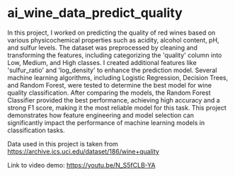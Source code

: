 # ai_wine_data_predict_quality
In this project, I worked on predicting the quality of red wines based on various physicochemical properties such as acidity, alcohol content, pH, and sulfur levels. The dataset was preprocessed by cleaning and transforming the features, including categorizing the 'quality' column into Low, Medium, and High classes. I created additional features like 'sulfur_ratio' and 'log_density' to enhance the prediction model. Several machine learning algorithms, including Logistic Regression, Decision Trees, and Random Forest, were tested to determine the best model for wine quality classification. After comparing the models, the Random Forest Classifier provided the best performance, achieving high accuracy and a strong F1 score, making it the most reliable model for this task. This project demonstrates how feature engineering and model selection can significantly impact the performance of machine learning models in classification tasks.

Data used in this project is taken from https://archive.ics.uci.edu/dataset/186/wine+quality

Link to video demo: https://youtu.be/N_S5fCLB-YA
